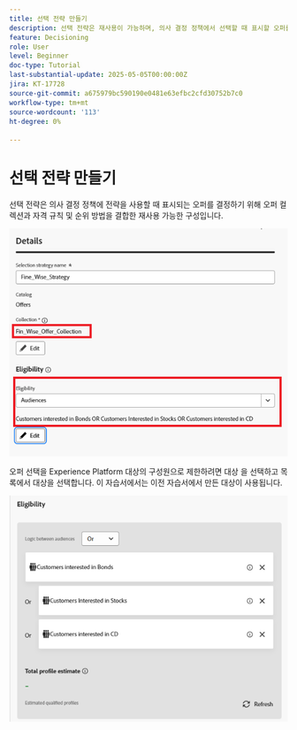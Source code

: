 ```yaml
---
title: 선택 전략 만들기
description: 선택 전략은 재사용이 가능하며, 의사 결정 정책에서 선택할 때 표시할 오퍼를 결정하는 자격 제한 및 등급 방법과 관련된 컬렉션으로 구성됩니다.
feature: Decisioning
role: User
level: Beginner
doc-type: Tutorial
last-substantial-update: 2025-05-05T00:00:00Z
jira: KT-17728
source-git-commit: a675979bc590190e0481e63efbc2cfd30752b7c0
workflow-type: tm+mt
source-wordcount: '113'
ht-degree: 0%

---
```



# 선택 전략 만들기

선택 전략은 의사 결정 정책에 전략을 사용할 때 표시되는 오퍼를 결정하기 위해 오퍼 컬렉션과 자격 규칙 및 순위 방법을 결합한 재사용 가능한 구성입니다.



![선택-전략](assets/fine_wise_selection_strategy.png)

오퍼 선택을 Experience Platform 대상의 구성원으로 제한하려면 대상 을 선택하고 목록에서 대상을 선택합니다. 이 자습서에서는 이전 자습서에서 만든 대상이 사용됩니다.

![selection-strategy-audiences](assets/selection-strategy.png)